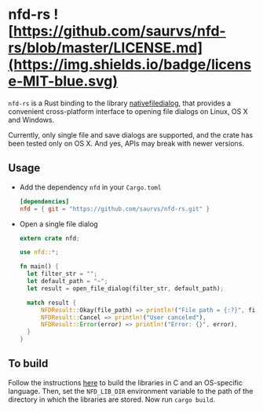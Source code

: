 # nfd-rs ![https://github.com/saurvs/nfd-rs/blob/master/LICENSE.md](https://img.shields.io/badge/license-MIT-blue.svg)

`nfd-rs` is a Rust binding to the library [nativefiledialog](https://github.com/mlabbe/nativefiledialog), that provides a convenient cross-platform interface to opening file dialogs on Linux, OS X and Windows.

Currently, only single file and save dialogs are supported, and the crate has been tested only on OS X. And yes, APIs may break with newer versions.

## Usage

* Add the dependency `nfd` in your ```Cargo.toml```
  ```toml
  [dependencies]
  nfd = { git = "https://github.com/saurvs/nfd-rs.git" }
  ```

* Open a single file dialog
  ```rust
  extern crate nfd;

  use nfd::*;

  fn main() {
    let filter_str = "";
    let default_path = "~";
    let result = open_file_dialog(filter_str, default_path);

    match result {
        NFDResult::Okay(file_path) => println!("File path = {:?}", file_path),
        NFDResult::Cancel => println!("User canceled"),
        NFDResult::Error(error) => println!("Error: {}", error),
    }
  }
  ```

## To build
Follow the instructions [here](https://github.com/mlabbe/nativefiledialog/blob/master/README.md) to build the libraries in C and an OS-specific language. Then, set the `NFD_LIB_DIR` environment variable to the path of the directory in which the libraries are stored. Now run `cargo build`.